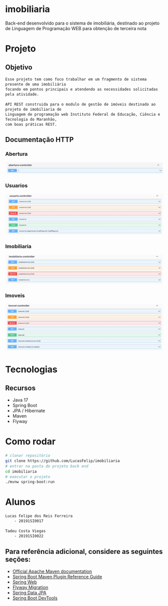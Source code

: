 
# imobiliaria
Back-end desenvolvido para o sistema de imobiliária, destinado ao projeto de Linguagem de Programação WEB para obtenção de terceira nota

# Projeto

## Objetivo
    Esse projeto tem como foco trabalhar em um fragmento de sistema presente de uma imobiliária
    focando em pontos principais e atendendo as necessidades solicitadas pela atividade.

    API REST construida para o modulo de gestão de imóveis destinado ao projeto de imobiliaria de 
    Linguagem de programação web Instituto Federal de Educação, Ciência e Tecnologia do Maranhão,
    com boas práticas REST.

## Documentação HTTP   

### Abertura

![HTTP 1](https://github.com/LucasFelip/imobiliaria/blob/impl_lucas/src/main/java/br/ifma/edu/imobiliaria/assets/imobiliaria-api-abertura.jpg)

### Usuarios

![HTTP 2](https://github.com/LucasFelip/imobiliaria/blob/impl_lucas/src/main/java/br/ifma/edu/imobiliaria/assets/imobiliaria-api-usuario.jpg)

### Imobiliaria

![HTTP 3](https://github.com/LucasFelip/imobiliaria/blob/impl_lucas/src/main/java/br/ifma/edu/imobiliaria/assets/imobiliaria-api-imobiliaria.jpg)

### Imoveis

![HTTP 4](https://github.com/LucasFelip/imobiliaria/blob/impl_lucas/src/main/java/br/ifma/edu/imobiliaria/assets/imobiliaria-api-imovel.jpg)

# Tecnologias

## Recursos
* Java 17
* Spring Boot
* JPA / Hibernate
* Maven
* Flyway

# Como rodar 

```bash
# clonar repositório
git clone https://github.com/LucasFelip/imobiliaria
# entrar na pasta do projeto back end
cd imobiliaria
# executar o projeto
./mvnw spring-boot:run
```

# Alunos
    Lucas Felipe dos Reis Ferreira
        - 20191SI0017

    Tadeu Costa Viegas
        - 20191SI0022

## Para referência adicional, considere as seguintes seções:

* [Official Apache Maven documentation](https://maven.apache.org/guides/index.html)
* [Spring Boot Maven Plugin Reference Guide](https://docs.spring.io/spring-boot/docs/2.3.0.M1/maven-plugin/)
* [Spring Web](https://docs.spring.io/spring-boot/docs/2.3.0.M1/reference/htmlsingle/#boot-features-developing-web-applications)
* [Flyway Migration](https://docs.spring.io/spring-boot/docs/2.3.0.M1/reference/htmlsingle/#howto-execute-flyway-database-migrations-on-startup)
* [Spring Data JPA](https://docs.spring.io/spring-boot/docs/2.3.0.M1/reference/htmlsingle/#boot-features-jpa-and-spring-data)
* [Spring Boot DevTools](https://docs.spring.io/spring-boot/docs/2.3.0.M1/reference/htmlsingle/#using-boot-devtools)